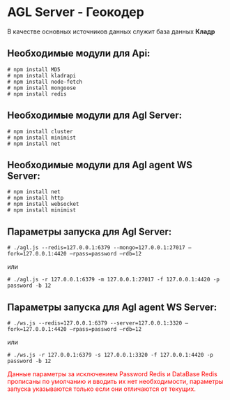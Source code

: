 # AGL Server - Геокодер

В качестве основных источников данных служит база данных <strong>Кладр</strong>

Необходимые модули для Api:
-------

```
# npm install MD5
# npm install kladrapi
# npm install node-fetch
# npm install mongoose
# npm install redis
```

Необходимые модули для Agl Server:
-------

```
# npm install cluster
# npm install minimist
# npm install net
```

Необходимые модули для Agl agent WS Server:
-------

```
# npm install net
# npm install http
# npm install websocket
# npm install minimist
```

Параметры запуска для Agl Server:
-------

``# ./agl.js --redis=127.0.0.1:6379 --mongo=127.0.0.1:27017 —fork=127.0.0.1:4420 —rpass=password —rdb=12``<br>

или

``# ./agl.js -r 127.0.0.1:6379 -m 127.0.0.1:27017 -f 127.0.0.1:4420 -p password -b 12``<br>

Параметры запуска для Agl agent WS Server:
-------

``# ./ws.js --redis=127.0.0.1:6379 --server=127.0.0.1:3320 —fork=127.0.0.1:4420 —rpass=password —rdb=12``<br>

или

``# ./ws.js -r 127.0.0.1:6379 -s 127.0.0.1:3320 -f 127.0.0.1:4420 -p password -b 12``<br>

<p style="color:red;">Данные параметры за исключением Password Redis и DataBase Redis прописаны по умолчанию и вводить их нет необходимости, параметры запуска указываются только если они отличаются от текущих.</p>

